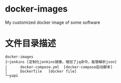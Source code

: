 # docker-images
My customized docker image of some software


# 文件目录描述

```
docker-images
├─jenkins [定制化jenkins镜像，增加了jq命令，能够解析json]
│      docker-compose.yml  [docker-compose启动脚本]
│      Dockerfile   [docker file]
└─yapi
```